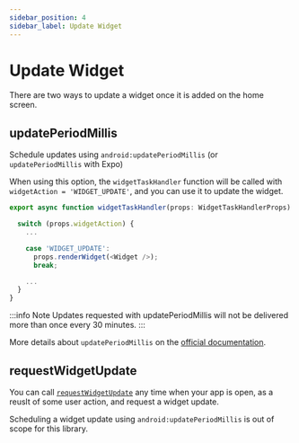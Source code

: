 ```yaml
---
sidebar_position: 4
sidebar_label: Update Widget
---
```


# Update Widget

There are two ways to update a widget once it is added on the home screen.

## updatePeriodMillis

Schedule updates using `android:updatePeriodMillis` (or `updatePeriodMillis` with Expo)

When using this option, the `widgetTaskHandler` function will be called with `widgetAction = 'WIDGET_UPDATE'`, and you can use it to update the widget.

```js title="widget-task-handler.ts"
export async function widgetTaskHandler(props: WidgetTaskHandlerProps) {

  switch (props.widgetAction) {
    ...

    case 'WIDGET_UPDATE':
      props.renderWidget(<Widget />);
      break;

    ...
  }
}
```

:::info Note
Updates requested with updatePeriodMillis will not be delivered more than once every 30 minutes.
:::

More details about `updatePeriodMillis` on the [official documentation](https://developer.android.com/reference/android/appwidget/AppWidgetProviderInfo.html#updatePeriodMillis).

## requestWidgetUpdate

You can call [`requestWidgetUpdate`](./api/request-widget-update.md) any time when your app is open, as a reuslt of some user action, and request a widget update.

Scheduling a widget update using `android:updatePeriodMillis` is out of scope for this library.
